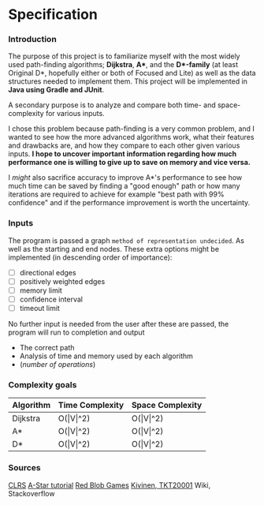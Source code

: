 # Specification

### Introduction
The purpose of this project is to familiarize myself with the most widely used
path-finding algorithms; **Dijkstra**, **A\***, and the **D\*-family** (at least
Original D\*, hopefully either or both of Focused and Lite) as well as the data
structures needed to implement them. This project will be implemented in
**Java using Gradle and JUnit**.

A secondary purpose is to analyze and compare both time- and space-complexity
for various inputs.

I chose this problem because path-finding is a very common problem, and I wanted
to see how the more advanced algorithms work, what their features and drawbacks
are, and how they compare to each other given various inputs. **I hope to
uncover important information regarding how much performance one is willing to
give up to save on memory and vice versa.**

I *might* also sacrifice accuracy to improve A\*'s performance to see how much
time can be saved by finding a "good enough" path or how many iterations are
required to achieve for example "best path with 99% confidence" and if the
performance improvement is worth the uncertainty.

### Inputs
The program is passed a graph `method of representation undecided`. As well as
the starting and end nodes. These extra options might be implemented
(in descending order of importance):
- [ ] directional edges
- [ ] positively weighted edges
- [ ] memory limit
- [ ] confidence interval
- [ ] timeout limit

No further input is needed from the user after these are passed, the program
will run to completion and output
* The correct path
* Analysis of time and memory used by each algorithm
* (*number of operations*)

### Complexity goals
Algorithm | Time Complexity | Space Complexity
----------|-----------------|-----------------
Dijkstra | O(\|V\|^2) | O(\|V\|^2)
A\* | O(\|V\|^2) | O(\|V\|^2)
D\* | O(\|V\|^2) | O(\|V\|^2)

### Sources
[CLRS](http://ressources.unisciel.fr/algoprog/s00aaroot/aa00module1/res/%5BCormen-AL2011%5DIntroduction_To_Algorithms-A3.pdf)
[A-Star tutorial](http://web.mit.edu/eranki/www/tutorials/search/)
[Red Blob Games](https://www.redblobgames.com/)
[Kivinen, TKT20001](https://moodle.helsinki.fi/pluginfile.php/1726667/mod_resource/content/15/tira.pdf)
Wiki, Stackoverflow
